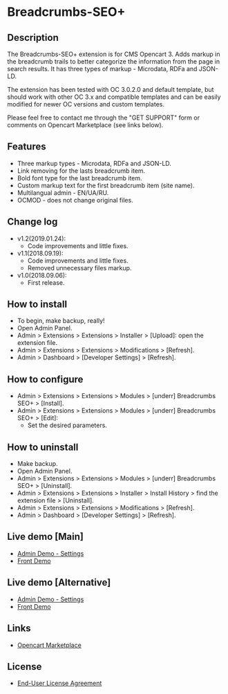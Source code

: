 # Breadcrumbs-SEO+

## Description
The Breadcrumbs-SEO+ extension is for CMS Opencart 3. Adds markup in the breadcrumb trails to better categorize the information from the page in search results. It has three types of markup - Microdata, RDFa and JSON-LD.

The extension has been tested with OC 3.0.2.0 and default template, but should work with other OC 3.x and compatible templates and can be easily modified for newer OC versions and custom templates.

Please feel free to contact me through the "GET SUPPORT" form or comments on Opencart Marketplace (see links below).

## Features
* Three markup types - Microdata, RDFa and JSON-LD.
* Link removing for the lasts breadcrumb item.
* Bold font type for the last breadcrumb item.
* Custom markup text for the first breadcrumb item (site name).
* Multilangual admin - EN/UA/RU.
* OCMOD - does not change original files.

## Change log
* v1.2(2019.01.24):
  * Code improvements and little fixes.
* v1.1(2018.09.19):
  * Code improvements and little fixes.
  * Removed unnecessary files markup.
* v1.0(2018.09.06):
  * First release.

## How to install
* To begin, make backup, really!
* Open Admin Panel.
* Admin > Extensions > Extensions > Installer > [Upload]: open the extension file.
* Admin > Extensions > Extensions > Modifications > [Refresh].
* Admin > Dashboard > [Developer Settings] > [Refresh].

## How to configure
* Admin > Extensions > Extensions > Modules > [underr] Breadcrumbs SEO+ > [Install].
* Admin > Extensions > Extensions > Modules > [underr] Breadcrumbs SEO+ > [Edit]:
  * Set the desired parameters.

## How to uninstall
* Make backup.
* Open Admin Panel.
* Admin > Extensions > Extensions > Modules > [underr] Breadcrumbs SEO+ > [Uninstall].
* Admin > Extensions > Extensions > Installer > Install History > find the extension file > [Uninstall].
* Admin > Extensions > Extensions > Modifications > [Refresh].
* Admin > Dashboard > [Developer Settings] > [Refresh].

## Live demo [Main]
* [Admin Demo - Settings](http://ocmod.freevar.com/oc3020/a/admin/index.php?route=extension/module/breadcrumbs_seo)
* [Front Demo](http://ocmod.freevar.com/oc3020/a)

## Live demo [Alternative]
* [Admin Demo - Settings](https://oc3020.underr.thats.im/a/admin/index.php?route=extension/module/breadcrumbs_seo)
* [Front Demo](https://oc3020.underr.thats.im/a)

## Links
* [Opencart Marketplace](https://www.opencart.com/index.php?route==marketplace/extension/info&extension_id=35022)

## License
* [End-User License Agreement](https://raw.githubusercontent.com/underr-ua/ocmod3-breadcrumbs-seo-plus/master/EULA.txt)
